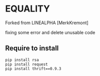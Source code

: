 # EQUALITY
Forked from LINEALPHA [MerkKremont]

fixing some error and delete unusable code 

## Require to install
```
pip install rsa
pip install request
pip install thrift==0.9.3
```

